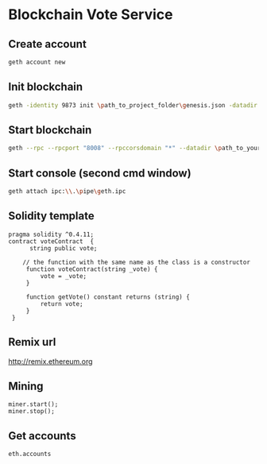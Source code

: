 # Blockchain Vote Service

## Create account
```sh
geth account new
```

## Init blockchain
```sh
geth -identity 9873 init \path_to_project_folder\genesis.json -datadir \path_to_your_data_directory\BlockChainVoteService
```

## Start blockchain
```sh
geth --rpc --rpcport "8008" --rpccorsdomain "*" --datadir \path_to_your_data_directory\BlockChainVoteService --networkid 9877
```

## Start console (second cmd window)
```sh
geth attach ipc:\\.\pipe\geth.ipc
```

## Solidity template
```
pragma solidity ^0.4.11;
contract voteContract  {
      string public vote;

    // the function with the same name as the class is a constructor
     function voteContract(string _vote) {
         vote = _vote;
     }
 
     function getVote() constant returns (string) {
         return vote;
     }
 }
 ```

 ## Remix url
 http://remix.ethereum.org

 ## Mining
 ```
 miner.start(); 
 miner.stop();
 ```

 ## Get accounts
 ```
 eth.accounts
 ```